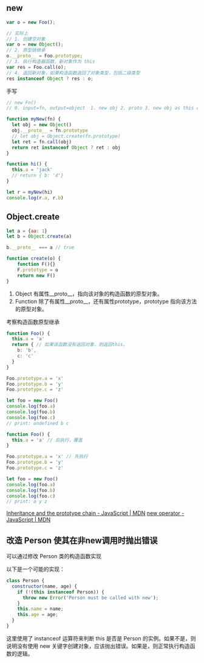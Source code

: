 ## new

```js
var o = new Foo();

// 实际上
// 1. 创建空对象
var o = new Object();
// 2. 原型链继承
o.__proto__ = Foo.prototype;
// 3. 执行构造器函数，新对象作为 this
var res = Foo.call(o);
// 4. 返回新对象，如果构造函数返回了对象类型，包括二级类型
res instanceof Object ? res : o;
```

手写

```js
// new Fn()
// 0. input=fn, output=object  1. new obj 2. proto 3. new obj as this call 4. return

function myNew(fn) {
  let obj = new Object()
  obj.__proto__ = fn.prototype
  // let obj = Object.create(fn.prototype)
  let ret = fn.call(obj)
  return ret instanceof Object ? ret : obj
}

function hi() {
  this.a = 'jack'
  // return { b: 'd'}
}

let r = myNew(hi)
console.log(r.a, r.b)
```

## Object.create
```js
let a = {aa: 1}
let b = Object.create(a)

b.__proto__ === a // true

function create(o) {
	function F(){}
	F.prototype = o
	return new F()
}
```
1. Object 有属性__proto__，指向该对象的构造函数的原型对象。
2. Function 除了有属性__proto__，还有属性prototype，prototype 指向该方法的原型对象。

考察构造函数原型继承
```js
function Foo() {
  this.a = 'a'
  return { // 如果该函数没有返回对象，则返回this。
    b: 'b',
    c: 'c'
  }
}

Foo.prototype.a = 'x'
Foo.prototype.b = 'y'
Foo.prototype.c = 'z'

let foo = new Foo()
console.log(foo.a)
console.log(foo.b)
console.log(foo.c)
// print: undefined b c
```

```js
function Foo() {
  this.a = 'a' // 后执行，覆盖
}

Foo.prototype.a = 'x' // 先执行
Foo.prototype.b = 'y'
Foo.prototype.c = 'z'

let foo = new Foo()
console.log(foo.a)
console.log(foo.b)
console.log(foo.c)
// print: a y z
```
[Inheritance and the prototype chain - JavaScript | MDN](https://developer.mozilla.org/en-US/docs/Web/JavaScript/Inheritance_and_the_prototype_chain)
[new operator - JavaScript | MDN](https://developer.mozilla.org/en-US/docs/Web/JavaScript/Reference/Operators/new)

## 改造 Person 使其在非new调用时抛出错误

可以通过修改 Person 类的构造函数实现

以下是一个可能的实现：

```javascript
class Person {
  constructor(name, age) {
    if (!(this instanceof Person)) {
      throw new Error('Person must be called with new');
    }
    this.name = name;
    this.age = age;
  }
}
```

这里使用了 instanceof 运算符来判断 this 是否是 Person 的实例。如果不是，则说明没有使用 new 关键字创建对象，应该抛出错误。如果是，则正常执行构造函数的逻辑。